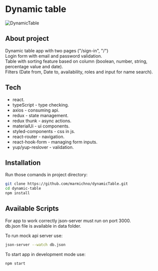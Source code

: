 # Dynamic table

![DynamicTable](https://user-images.githubusercontent.com/72525469/154860546-00306a24-5db5-4746-8d62-a50a3bc3f590.gif)

## About project

Dynamic table app with two pages ("/sign-in", "/")<br>
Login form with email and password validation.<br>
Table with sorting feature based on column (boolean, number, string, percentage value and date).<br>
Filters (Date from, Date to, availability, roles and input for name search).<br>

## Tech

- react.
- typeScript - type checking.
- axios - consuming api.
- redux - state management.
- redux thunk - async actions.
- materialUi - ui components.
- styled-components - css in js.
- react-router - navigation.
- react-hook-form - managing form inputs.
- yup/yup-reslover - validation.

## Installation

Run those comands in project directory:
```sh
git clone https://github.com/marmichno/dynamicTable.git
cd dynamic-table
npm install
```

## Available Scripts

For app to work correctly json-server must run on port 3000.<br>
db.json file is available in data folder.<br>

To run mock api server use:
```sh
json-server --watch db.json
```

To start app in development mode use:
```sh
npm start
```
